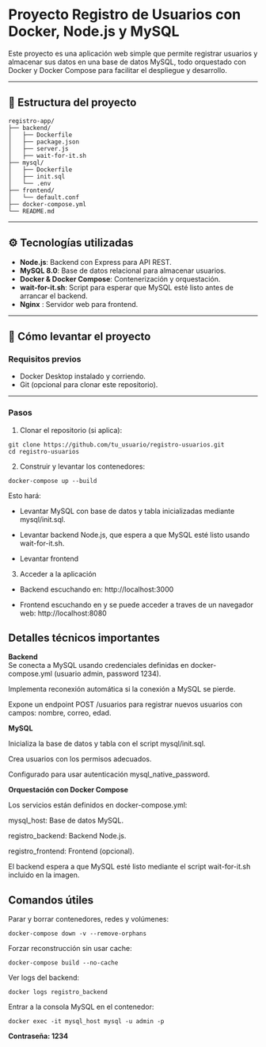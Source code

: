 # Proyecto Registro de Usuarios con Docker, Node.js y MySQL

Este proyecto es una aplicación web simple que permite registrar usuarios y almacenar sus datos en una base de datos MySQL, todo orquestado con Docker y Docker Compose para facilitar el despliegue y desarrollo.

---

## 📂 Estructura del proyecto

```
registro-app/
├── backend/
│   ├── Dockerfile
│   ├── package.json
│   ├── server.js
│   ├── wait-for-it.sh
├── mysql/
│   ├── Dockerfile
│   ├── init.sql
│   └── .env
├── frontend/
│   └── default.conf
├── docker-compose.yml
└── README.md
```

---

## ⚙️ Tecnologías utilizadas

- **Node.js**: Backend con Express para API REST.
- **MySQL 8.0**: Base de datos relacional para almacenar usuarios.
- **Docker & Docker Compose**: Contenerización y orquestación.
- **wait-for-it.sh**: Script para esperar que MySQL esté listo antes de arrancar el backend.
- **Nginx** : Servidor web para frontend.

---

## 🚀 Cómo levantar el proyecto

### Requisitos previos

- Docker Desktop instalado y corriendo.
- Git (opcional para clonar este repositorio).

---

### Pasos

1. Clonar el repositorio (si aplica):

`git clone https://github.com/tu_usuario/registro-usuarios.git`\
`cd registro-usuarios`

2. Construir y levantar los contenedores:

`docker-compose up --build`

Esto hará:

- Levantar MySQL con base de datos y tabla inicializadas mediante mysql/init.sql.

- Levantar backend Node.js, que espera a que MySQL esté listo usando wait-for-it.sh.

- Levantar frontend 

3. Acceder a la aplicación

- Backend escuchando en: http://localhost:3000

- Frontend escuchando en y se puede acceder a traves de un navegador web: http://localhost:8080

 ## Detalles técnicos importantes

 **Backend**\
Se conecta a MySQL usando credenciales definidas en docker-compose.yml (usuario admin, password 1234).

Implementa reconexión automática si la conexión a MySQL se pierde.

Expone un endpoint POST /usuarios para registrar nuevos usuarios con campos: nombre, correo, edad.

**MySQL**

Inicializa la base de datos y tabla con el script mysql/init.sql.

Crea usuarios con los permisos adecuados.

Configurado para usar autenticación mysql_native_password.

**Orquestación con Docker Compose**

Los servicios están definidos en docker-compose.yml:

mysql_host: Base de datos MySQL.

registro_backend: Backend Node.js.

registro_frontend: Frontend (opcional).

El backend espera a que MySQL esté listo mediante el script wait-for-it.sh incluido en la imagen.

## Comandos útiles
Parar y borrar contenedores, redes y volúmenes:


`docker-compose down -v --remove-orphans`

Forzar reconstrucción sin usar cache:

`docker-compose build --no-cache`

Ver logs del backend:

`docker logs registro_backend`

Entrar a la consola MySQL en el contenedor:

`docker exec -it mysql_host mysql -u admin -p`

**Contraseña: 1234**
